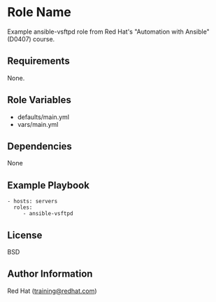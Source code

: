 Role Name
=========

Example ansible-vsftpd role from Red Hat's "Automation with Ansible" (D0407) course.

Requirements
------------
None.

Role Variables
--------------
* defaults/main.yml
* vars/main.yml

Dependencies
------------
None

Example Playbook
----------------

    - hosts: servers
      roles:
         - ansible-vsftpd

License
-------

BSD

Author Information
------------------
Red Hat (training@redhat.com)